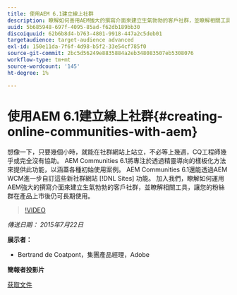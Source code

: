 ```yaml
---
title: 使用AEM 6.1建立線上社群
description: 瞭解如何善用AEM強大的撰寫介面來建立生氣勃勃的客戶社群，並瞭解相關工具，以便在產品上市後維持粉絲群的互動。
uuid: 5b685948-697f-4095-85ad-f62db189bb30
discoiquuid: 62b6b8d4-b763-4801-9918-447a2c5deb01
targetaudience: target-audience advanced
exl-id: 150e11da-7f6f-4d98-b5f2-33e54cf785f0
source-git-commit: 2bc5d56249e8835884a2eb348083507eb5308076
workflow-type: tm+mt
source-wordcount: '145'
ht-degree: 1%

---
```


# 使用AEM 6.1建立線上社群{#creating-online-communities-with-aem}

想像一下，只要幾個小時，就能在社群網站上站立，不必等上幾週，CQ工程師幾乎或完全沒有協助。 AEM Communities 6.1將專注於透過精靈導向的樣板化方法來提供此功能，以涵蓋各種初始使用案例。 AEM Communities 6.1還能透過AEM WCM進一步自訂這些新社群網站 [!DNL Sites] 功能。 加入我們，瞭解如何運用AEM強大的撰寫介面來建立生氣勃勃的客戶社群，並瞭解相關工具，讓您的粉絲群在產品上市後仍可長期使用。

>[!VIDEO](https://video.tv.adobe.com/v/19381/?quality=9)

*傳送日期： 2015年7月22日*

**展示者：**

* Bertrand de Coatpont，集團產品經理，Adobe

**簡報者投影片**

[获取文件](assets/aem-6-1-communities-gems.pdf)
<!--
[Get back to the Overview](https://helpx.adobe.com/experience-manager/kt/eseminars/gems/aem-index.html)
-->
